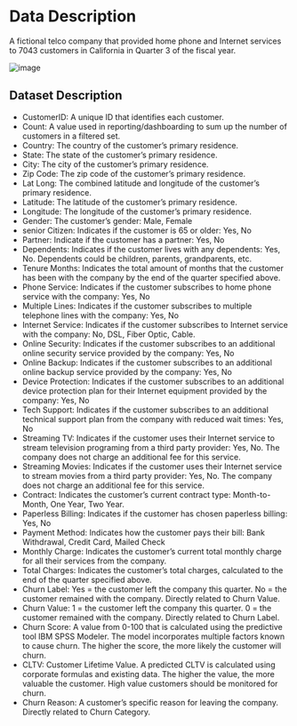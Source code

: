 # Data Description

A fictional telco company that provided home phone and Internet services to 7043 customers in California in Quarter 3 of the fiscal year.

![image](https://user-images.githubusercontent.com/98228696/172019325-5ce81281-7d2f-409a-bbff-2819aeaf49df.png)


## Dataset Description

-  CustomerID: A unique ID that identifies each customer.
-  Count: A value used in reporting/dashboarding to sum up the number of customers in a filtered set.
-  Country: The country of the customer’s primary residence.
-  State: The state of the customer’s primary residence.
-  City: The city of the customer’s primary residence.
-  Zip Code: The zip code of the customer’s primary residence.
-  Lat Long: The combined latitude and longitude of the customer’s primary residence.
-  Latitude: The latitude of the customer’s primary residence.
-  Longitude: The longitude of the customer’s primary residence.
-  Gender: The customer’s gender: Male, Female
-  senior Citizen: Indicates if the customer is 65 or older: Yes, No
-  Partner: Indicate if the customer has a partner: Yes, No
-  Dependents: Indicates if the customer lives with any dependents: Yes, No. Dependents could be children, parents, grandparents, etc.
-  Tenure Months: Indicates the total amount of months that the customer has been with the company by the end of the quarter specified above.
-  Phone Service: Indicates if the customer subscribes to home phone service with the company: Yes, No
-  Multiple Lines: Indicates if the customer subscribes to multiple telephone lines with the company: Yes, No
-  Internet Service: Indicates if the customer subscribes to Internet service with the company: No, DSL, Fiber Optic, Cable.
-  Online Security: Indicates if the customer subscribes to an additional online security service provided by the company: Yes, No
-  Online Backup: Indicates if the customer subscribes to an additional online backup service provided by the company: Yes, No
-  Device Protection: Indicates if the customer subscribes to an additional device protection plan for their Internet equipment provided by the company: Yes, No
-  Tech Support: Indicates if the customer subscribes to an additional technical support plan from the company with reduced wait times: Yes, No
-  Streaming TV: Indicates if the customer uses their Internet service to stream television programing from a third party provider: Yes, No. The company does not charge an additional fee for this service.
-  Streaming Movies: Indicates if the customer uses their Internet service to stream movies from a third party provider: Yes, No. The company does not charge an additional fee for this service.
-  Contract: Indicates the customer’s current contract type: Month-to-Month, One Year, Two Year.
-  Paperless Billing: Indicates if the customer has chosen paperless billing: Yes, No
-  Payment Method: Indicates how the customer pays their bill: Bank Withdrawal, Credit Card, Mailed Check
-  Monthly Charge: Indicates the customer’s current total monthly charge for all their services from the company.
-  Total Charges: Indicates the customer’s total charges, calculated to the end of the quarter specified above.
-  Churn Label: Yes = the customer left the company this quarter. No = the customer remained with the company. Directly related to Churn Value.
-  Churn Value: 1 = the customer left the company this quarter. 0 = the customer remained with the company. Directly related to Churn Label.
-  Churn Score: A value from 0-100 that is calculated using the predictive tool IBM SPSS Modeler. The model incorporates multiple factors known to cause churn. The higher the score, the more likely the customer will churn.
-  CLTV: Customer Lifetime Value. A predicted CLTV is calculated using corporate formulas and existing data. The higher the value, the more valuable the customer. High value customers should be monitored for churn.
-  Churn Reason: A customer’s specific reason for leaving the company. Directly related to Churn Category.


